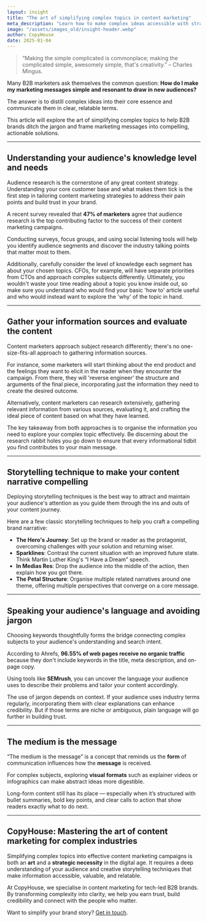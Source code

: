 ```yaml
---
layout: insight
title: "The art of simplifying complex topics in content marketing"
meta_description: "Learn how to make complex ideas accessible with strategic storytelling, audience insights, and content clarity for B2B marketing success."
image: "/assets/images_old/insight-header.webp"
author: CopyHouse
date: 2025-01-04
---
```



> “Making the simple complicated is commonplace; making the complicated simple, awesomely simple, that's creativity.” – Charles Mingus.

Many B2B marketers ask themselves the common question: **How do I make my marketing messages simple and resonant to draw in new audiences?**

The answer is to distill complex ideas into their core essence and communicate them in clear, relatable terms.

This article will explore the art of simplifying complex topics to help B2B brands ditch the jargon and frame marketing messages into compelling, actionable solutions.

---

## Understanding your audience's knowledge level and needs

Audience research is the cornerstone of any great content strategy. Understanding your core customer base and what makes them tick is the first step in tailoring content marketing strategies to address their pain points and build trust in your brand.

A recent survey revealed that **47% of marketers** agree that audience research is the top contributing factor to the success of their content marketing campaigns.

Conducting surveys, focus groups, and using social listening tools will help you identify audience segments and discover the industry talking points that matter most to them.

Additionally, carefully consider the level of knowledge each segment has about your chosen topics. CFOs, for example, will have separate priorities from CTOs and approach complex subjects differently. Ultimately, you wouldn't waste your time reading about a topic you know inside out, so make sure you understand who would find your basic 'how to' article useful and who would instead want to explore the 'why' of the topic in hand.

---

## Gather your information sources and evaluate the content

Content marketers approach subject research differently; there's no one-size-fits-all approach to gathering information sources.

For instance, some marketers will start thinking about the end product and the feelings they want to elicit in the reader when they encounter the campaign. From there, they will 'reverse engineer' the structure and arguments of the final piece, incorporating just the information they need to create the desired outcome.

Alternatively, content marketers can research extensively, gathering relevant information from various sources, evaluating it, and crafting the ideal piece of content based on what they have learned.

The key takeaway from both approaches is to organise the information you need to explore your complex topic effectively. Be discerning about the research rabbit holes you go down to ensure that every informational tidbit you find contributes to your main message.

---

## Storytelling technique to make your content narrative compelling

Deploying storytelling techniques is the best way to attract and maintain your audience's attention as you guide them through the ins and outs of your content journey.

Here are a few classic storytelling techniques to help you craft a compelling brand narrative:

- **The Hero's Journey**: Set up the brand or reader as the protagonist, overcoming challenges with your solution and returning wiser.
- **Sparklines**: Contrast the current situation with an improved future state. Think Martin Luther King's “I Have a Dream” speech.
- **In Medias Res**: Drop the audience into the middle of the action, then explain how you got there.
- **The Petal Structure**: Organise multiple related narratives around one theme, offering multiple perspectives that converge on a core message.

---

## Speaking your audience's language and avoiding jargon

Choosing keywords thoughtfully forms the bridge connecting complex subjects to your audience's understanding and search intent.

According to Ahrefs, **96.55% of web pages receive no organic traffic** because they don't include keywords in the title, meta description, and on-page copy.

Using tools like **SEMrush**, you can uncover the language your audience uses to describe their problems and tailor your content accordingly.

The use of jargon depends on context. If your audience uses industry terms regularly, incorporating them with clear explanations can enhance credibility. But if those terms are niche or ambiguous, plain language will go further in building trust.

---

## The medium is the message

“The medium is the message” is a concept that reminds us the **form** of communication influences how the **message** is received.

For complex subjects, exploring **visual formats** such as explainer videos or infographics can make abstract ideas more digestible.

Long-form content still has its place — especially when it’s structured with bullet summaries, bold key points, and clear calls to action that show readers exactly what to do next.

---

## CopyHouse: Mastering the art of content marketing for complex industries

Simplifying complex topics into effective content marketing campaigns is both an **art** and a **strategic necessity** in the digital age. It requires a deep understanding of your audience and creative storytelling techniques that make information accessible, valuable, and relatable.

At CopyHouse, we specialise in content marketing for tech-led B2B brands. By transforming complexity into clarity, we help you earn trust, build credibility and connect with the people who matter.

Want to simplify your brand story? [Get in touch](https://www.copyhouse.io/contact).
